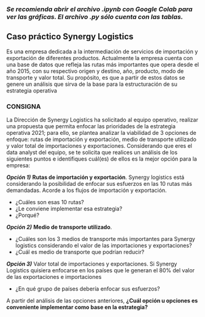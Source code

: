 ### ***Se recomienda abrir el archivo .ipynb con Google Colab para ver las gráficas. El archivo .py sólo cuenta con las tablas.***

## **Caso práctico Synergy Logistics**

Es una empresa dedicada a la intermediación de servicios de importación y exportación de diferentes productos. Actualmente la empresa 
cuenta con una base de datos que refleja las rutas más importantes que opera desde el año 2015, con su respectivo origen y destino, año, producto, modo de 
transporte y valor total. Su propósito, es que a partir de estos datos se genere un análisis que sirva de la base para la estructuración de su estrategia operativa

### CONSIGNA
La Dirección de Synergy Logistics ha solicitado al equipo operativo, realizar una propuesta que permita enfocar las prioridades de la estrategia operativa 2021; para 
ello, se plantea analizar la viabilidad de 3 opciones de enfoque: rutas de importación y exportación, medio de transporte utilizado y valor total de importaciones y 
exportaciones. Considerando que eres el data analyst del equipo, se te solicita que realices un análisis de los siguientes puntos e identifiques cuál(es) de ellos es la 
mejor opción para la empresa:

***Opción 1)*** **Rutas de importación y exportación**. Synergy logistics está considerando la posibilidad de enfocar sus esfuerzos en las 10 rutas más 
demandadas. Acorde a los flujos de importación y exportación. 

* ¿Cuáles son esas 10 rutas? 
* ¿Le conviene implementar esa estrategia? 
* ¿Porqué? 

***Opción 2)*** **Medio de transporte utilizado**. 

* ¿Cuáles son los 3 medios de transporte más importantes para Synergy logistics considerando el valor de las importaciones y exportaciones? 
* ¿Cuál es medio de transporte que podrían reducir? 

***Opción 3)*** Valor total de importaciones y exportaciones. Si Synergy Logistics quisiera enfocarse en los países que le generan el 80% del valor de las 
exportaciones e importaciones 

* ¿En qué grupo de países debería enfocar sus esfuerzos?

A partir del análisis de las opciones anteriores, **¿Cuál opción u opciones es conveniente implementar como base en la estrategia?**


